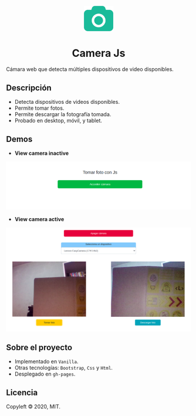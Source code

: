 <p align="center"><a href="public/logo.png"><img src="src/assets/icon.png" width=80px></a></p>
<h1 align="center">Camera Js</h1>

Cámara web que detecta múltiples dispositivos de video disponibles.


## Descripción

- Detecta dispositivos de videos disponibles.
- Permite tomar fotos.
- Permite descargar la fotografía tomada.
- Probado en desktop, móvil, y tablet.


## Demos

- **View camera inactive**

<img src="./src/assets/demo/view-camera-inactive.png" alt="Demo camera inactive">

- **View camera active**

<img src="./src/assets/demo/view-camera-active.png" alt="Demo camera active">


## Sobre el proyecto

- Implementado en `Vanilla`.
- Otras tecnologías: `Bootstrap`, `Css` y `Html`.
- Desplegado en `gh-pages`.


## Licencia

Copyleft 🄯 2020, MIT.
